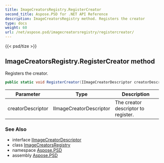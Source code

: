 ```yaml
---
title: ImageCreatorsRegistry.RegisterCreator
second_title: Aspose.PSD for .NET API Reference
description: ImageCreatorsRegistry method. Registers the creator
type: docs
weight: 60
url: /net/aspose.psd/imagecreatorsregistry/registercreator/
---
```

{{< psd/tize >}}
## ImageCreatorsRegistry.RegisterCreator method

Registers the creator.

```csharp
public static void RegisterCreator(IImageCreatorDescriptor creatorDescriptor)
```

| Parameter | Type | Description |
| --- | --- | --- |
| creatorDescriptor | IImageCreatorDescriptor | The creator descriptor to register. |

### See Also

* interface [IImageCreatorDescriptor](../../iimagecreatordescriptor/)
* class [ImageCreatorsRegistry](../)
* namespace [Aspose.PSD](../../../aspose.psd/)
* assembly [Aspose.PSD](../../../)


